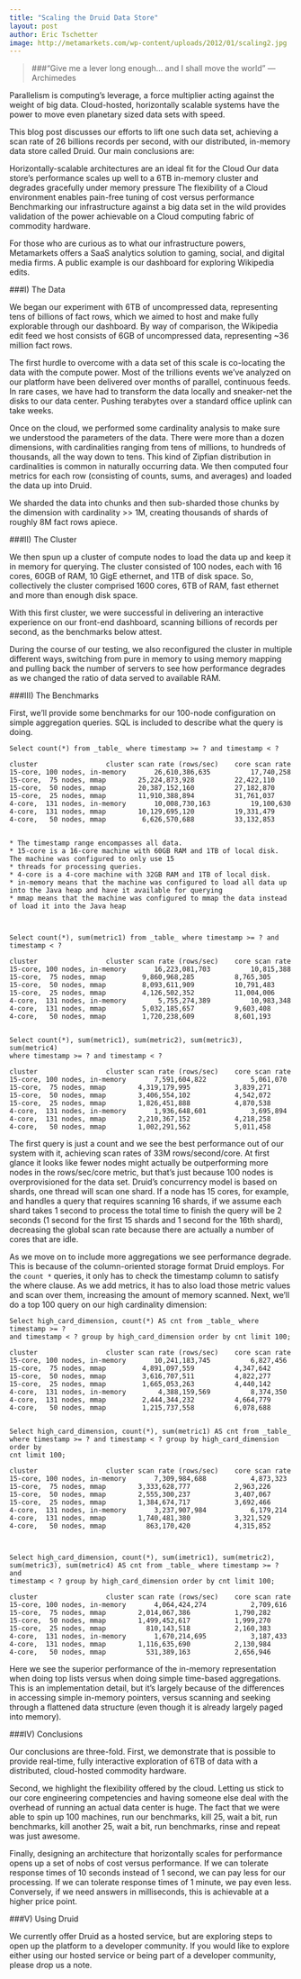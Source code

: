 ```yaml
---
title: "Scaling the Druid Data Store"
layout: post
author: Eric Tschetter
image: http://metamarkets.com/wp-content/uploads/2012/01/scaling2.jpg
---
```


> ###“Give me a lever long enough… and I shall move the world”
> — Archimedes

Parallelism is computing’s leverage, a force multiplier acting against the
weight of big data.  Cloud-hosted, horizontally scalable systems have the power
to move even planetary sized data sets with speed.

This blog post discusses our efforts to lift one such data set, achieving a
scan rate of 26 billions records per second, with our distributed, in-memory
data store called Druid.  Our main conclusions are:

Horizontally-scalable architectures are an ideal fit for the Cloud Our data
store’s performance scales up well to a 6TB in-memory cluster and degrades
gracefully under memory pressure The flexibility of a Cloud environment enables
pain-free tuning of cost versus performance Benchmarking our infrastructure
against a big data set in the wild provides validation of the power achievable
on a Cloud computing fabric of commodity hardware.

For those who are curious as to what our infrastructure powers, Metamarkets
offers a SaaS analytics solution to gaming, social, and digital media firms.  A
public example is our dashboard for exploring Wikipedia edits.

###I) The Data

We began our experiment with 6TB of uncompressed data, representing tens of
billions of fact rows, which we aimed to host and make fully explorable through
our dashboard.  By way of comparison, the Wikipedia edit feed we host consists
of 6GB of uncompressed data, representing ~36 million fact rows.

The first hurdle to overcome with a data set of this scale is co-locating the
data with the compute power.  Most of the trillions events we’ve analyzed on
our platform have been delivered over months of parallel, continuous feeds.  In
rare cases, we have had to transform the data locally and sneaker-net the disks
to our data center.  Pushing terabytes over a standard office uplink can take
weeks.

Once on the cloud, we performed some cardinality analysis to make sure we
understood the parameters of the data.  There were more than a dozen
dimensions, with cardinalities ranging from tens of millions, to hundreds of
thousands, all the way down to tens.  This kind of Zipfian distribution in
cardinalities is common in naturally occurring data.  We then computed four
metrics for each row (consisting of counts, sums, and averages) and loaded the
data up into Druid.

We sharded the data into chunks and then sub-sharded those chunks by the
dimension with cardinality >> 1M, creating thousands of shards of roughly 8M
fact rows apiece.

###II) The Cluster

We then spun up a cluster of compute nodes to load the data up and keep it in
memory for querying.  The cluster consisted of 100 nodes, each with 16 cores,
60GB of RAM, 10 GigE ethernet, and 1TB of disk space.  So, collectively the
cluster comprised 1600 cores, 6TB of RAM, fast ethernet and more than enough
disk space.

With this first cluster, we were successful in delivering an interactive
experience on our front-end dashboard, scanning billions of records per second,
as the benchmarks below attest.

During the course of our testing, we also reconfigured the cluster in multiple
different ways, switching from pure in memory to using memory mapping and
pulling back the number of servers to see how performance degrades as we
changed the ratio of data served to available RAM.

###III) The Benchmarks

First, we’ll provide some benchmarks for our 100-node configuration on simple
aggregation queries.  SQL is included to describe what the query is doing.

    Select count(*) from _table_ where timestamp >= ? and timestamp < ?

	cluster					cluster scan rate (rows/sec)	core scan rate
	15-core, 100 nodes, in-memory		26,610,386,635			17,740,258
	15-core,  75 nodes, mmap		25,224,873,928			22,422,110
	15-core,  50 nodes, mmap		20,387,152,160			27,182,870
	15-core,  25 nodes, mmap		11,910,388,894			31,761,037
	4-core,  131 nodes, in-memory		10,008,730,163			19,100,630
	4-core,  131 nodes, mmap		10,129,695,120			19,331,479
	4-core,   50 nodes, mmap		 6,626,570,688			33,132,853


    * The timestamp range encompasses all data.  
    * 15-core is a 16-core machine with 60GB RAM and 1TB of local disk. The machine was configured to only use 15
    * threads for processing queries.  
    * 4-core is a 4-core machine with 32GB RAM and 1TB of local disk.  
    * in-memory means that the machine was configured to load all data up into the Java heap and have it available for querying 
    * mmap means that the machine was configured to mmap the data instead of load it into the Java heap



    Select count(*), sum(metric1) from _table_ where timestamp >= ? and timestamp < ?

	cluster					cluster scan rate (rows/sec)	core scan rate
	15-core, 100 nodes, in-memory		16,223,081,703			10,815,388
	15-core,  75 nodes, mmap	 	 9,860,968,285			8,765,305
	15-core,  50 nodes, mmap	 	 8,093,611,909			10,791,483
	15-core,  25 nodes, mmap	 	 4,126,502,352			11,004,006
	4-core,  131 nodes, in-memory	 	 5,755,274,389			10,983,348
	4-core,  131 nodes, mmap	 	 5,032,185,657			9,603,408
	4-core,   50 nodes, mmap	 	 1,720,238,609			8,601,193


    Select count(*), sum(metric1), sum(metric2), sum(metric3), sum(metric4)
    where timestamp >= ? and timestamp < ? 

	cluster					cluster scan rate (rows/sec)	core scan rate
	15-core, 100 nodes, in-memory		7,591,604,822			5,061,070
	15-core,  75 nodes, mmap		4,319,179,995			3,839,271
	15-core,  50 nodes, mmap		3,406,554,102			4,542,072
	15-core,  25 nodes, mmap		1,826,451,888			4,870,538
	4-core,  131 nodes, in-memory		1,936,648,601			3,695,894
	4-core,  131 nodes, mmap		2,210,367,152			4,218,258
	4-core,   50 nodes, mmap		1,002,291,562			5,011,458


The first query is just a count and we see the best performance out of our
system with it, achieving scan rates of 33M rows/second/core.  At first glance
it looks like fewer nodes might actually be outperforming more nodes in the
rows/sec/core metric, but that’s just because 100 nodes is overprovisioned for
the data set.  Druid’s concurrency model is based on shards, one thread will
scan one shard.  If a node has 15 cores, for example, and handles a query that
requires scanning 16 shards, if we assume each shard takes 1 second to process
the total time to finish the query will be 2 seconds (1 second for the first 15
shards and 1 second for the 16th shard), decreasing the global scan rate
because there are actually a number of cores that are idle.

As we move on to include more aggregations we see performance degrade. This is
because of the column-oriented storage format Druid employs. For the `count *`
queries, it only has to check the timestamp column to satisfy the where clause.
As we add metrics, it has to also load those metric values and scan over them,
increasing the amount of memory scanned.  Next, we’ll do a top 100 query on our
high cardinality dimension:


	Select high_card_dimension, count(*) AS cnt from _table_ where timestamp >= ? 
	and timestamp < ? group by high_card_dimension order by cnt limit 100;

	cluster					cluster scan rate (rows/sec)	core scan rate
	15-core, 100 nodes, in-memory		10,241,183,745			6,827,456
	15-core,  75 nodes, mmap	 	 4,891,097,559			4,347,642
	15-core,  50 nodes, mmap	 	 3,616,707,511			4,822,277
	15-core,  25 nodes, mmap	 	 1,665,053,263			4,440,142
	4-core,  131 nodes, in-memory	 	 4,388,159,569			8,374,350
	4-core,  131 nodes, mmap	 	 2,444,344,232			4,664,779
	4-core,   50 nodes, mmap	 	 1,215,737,558			6,078,688
	

    Select high_card_dimension, count(*), sum(metric1) AS cnt from _table_
    where timestamp >= ? and timestamp < ? group by high_card_dimension order by
    cnt limit 100;

	cluster					cluster scan rate (rows/sec)	core scan rate
	15-core, 100 nodes, in-memory		7,309,984,688			4,873,323
	15-core,  75 nodes, mmap		3,333,628,777			2,963,226
	15-core,  50 nodes, mmap		2,555,300,237			3,407,067
	15-core,  25 nodes, mmap		1,384,674,717			3,692,466
	4-core,  131 nodes, in-memory		3,237,907,984			6,179,214
	4-core,  131 nodes, mmap		1,740,481,380			3,321,529
	4-core,   50 nodes, mmap	  	  863,170,420			4,315,852


    	
	Select high_card_dimension, count(*), sum(imetric1), sum(metric2),
	sum(metric3), sum(metric4) AS cnt from _table_ where timestamp >= ? and
	timestamp < ? group by high_card_dimension order by cnt limit 100;

	cluster					cluster scan rate (rows/sec)	core scan rate
	15-core, 100 nodes, in-memory		4,064,424,274			2,709,616
	15-core,  75 nodes, mmap		2,014,067,386			1,790,282
	15-core,  50 nodes, mmap		1,499,452,617			1,999,270
	15-core,  25 nodes, mmap	  	  810,143,518			2,160,383
	4-core,  131 nodes, in-memory		1,670,214,695			3,187,433
	4-core,  131 nodes, mmap		1,116,635,690			2,130,984
	4-core,   50 nodes, mmap	  	  531,389,163			2,656,946

Here we see the superior performance of the in-memory representation when doing
top lists versus when doing simple time-based aggregations.  This is an
implementation detail, but it’s largely because of the differences in accessing
simple in-memory pointers, versus scanning and seeking through a flattened data
structure (even though it is already largely paged into memory).

###IV) Conclusions

Our conclusions are three-fold.  First, we demonstrate that is possible to
provide real-time, fully interactive exploration of 6TB of data with a
distributed, cloud-hosted commodity hardware.

Second, we highlight the flexibility offered by the cloud.  Letting us stick to
our core engineering competencies and having someone else deal with the
overhead of running an actual data center is huge.  The fact that we were able
to spin up 100 machines, run our benchmarks, kill 25, wait a bit, run
benchmarks, kill another 25, wait a bit, run benchmarks, rinse and repeat was
just awesome.

Finally, designing an architecture that horizontally scales for performance
opens up a set of nobs of cost versus performance.  If we can tolerate response
times of 10 seconds instead of 1 second, we can pay less for our processing.
If we can tolerate response times of 1 minute, we pay even less.  Conversely,
if we need answers in milliseconds, this is achievable at a higher price point.

###V) Using Druid

We currently offer Druid as a hosted service, but are exploring steps to open
up the platform to a developer community.  If you would like to explore either
using our hosted service or being part of a developer community, please drop us
a note.


